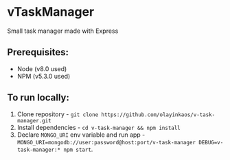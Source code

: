 # vTaskManager
Small task manager made with Express

## Prerequisites:
- Node (v8.0 used)
- NPM (v5.3.0 used)

## To run locally:
1. Clone repository - `git clone https://github.com/olayinkaos/v-task-manager.git`
2. Install dependencies - `cd v-task-manager && npm install`
3. Declare `MONGO_URI` env variable and run app - `MONGO_URI=mongodb://user:password@host:port/v-task-manager DEBUG=v-task-manager:* npm start`.
